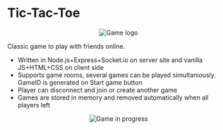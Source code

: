 # Tic-Tac-Toe
<p align="center">
  <img src="https://user-images.githubusercontent.com/203106/81483883-08bc1300-924a-11ea-8a75-d834cdc0efac.png" alt="Game logo"/>
</p>
Classic game to play with friends online.


* Written in Node.js+Express+Socket.io on server site and vanilla JS+HTML+CSS on client side
* Supports game rooms, several games can be played simultaniously. GameID is generated on Start game button
* Player can disconnect and join or create another game
* Games are stored in memory and removed automatically when all players left

<p align="center">
  <img src="https://user-images.githubusercontent.com/203106/81483771-4f5d3d80-9249-11ea-83ec-4897c86244e7.png" alt="Game in progress"/>
</p>
